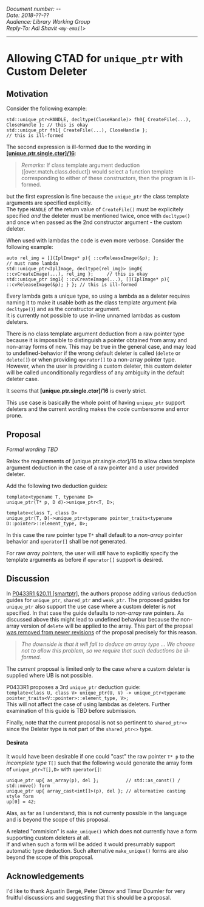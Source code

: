 *Document number: --   
Date: 2018-??-??    
Audience: Library Working Group   
Reply-To: Adi Shavit `<my-email>`*  

---

# Allowing CTAD for `unique_ptr` with Custom Deleter

## Motivation

Consider the following example:
```
std::unique_ptr<HANDLE, decltype(CloseHandle)> fh0{ CreateFile(...), CloseHandle }; // this is okay
std::unique_ptr fh1{ CreateFile(...), CloseHandle };                                // this is ill-formed
```

The second expression is ill-formed due to the wording in [**[unique.ptr.single.ctor]/16**](http://eel.is/c++draft/unique.ptr#single.ctor-16):  

> *Remarks:* If class template argument deduction ([over.match.class.deduct]) would select a function template corresponding to either of these constructors, then the program is ill-formed.

but the first expression is fine because the `unique_ptr` the class template arguments are specified explicitly.  
The type `HANDLE` of the return value of `CreateFile()` must be explicitely specified *and* the deleter must be mentioned twice, once with `decltype()` and once when passed as the 2nd constructor argument - the custom deleter.     

When used with lambdas the code is even more verbose. Consider the following example:  

```
auto rel_img = [](IplImage* p){ ::cvReleaseImage(&p); };                                // must name lambda
std::unique_ptr<IplImage, decltype(rel_img)> img0{ ::cvCreateImage(...), rel_img };     // this is okay  
std::unique_ptr img1{ ::cvCreateImage(...), [](IplImage* p){ ::cvReleaseImage(&p); } }; // this is ill-formed  
```
Every lambda gets a unique type, so using a lambda as a deleter requires naming it to make it usable both as the class template argument (via `decltype()`) and as the constructor argument.  
It is currently not possible to use in-line unnamed lambdas as custom deleters.  

There is no class template argument deduction from a raw pointer type because it is impossible to distinguish a pointer obtained from array and non-array forms of new. This may be true in the general case, and may lead to undefined-behavior if the wrong default deleter is called (`delete` or `delete[]`) or when providing `operator[]` to a non-array pointer type. However, when the user is providing a custom deleter, this custom deleter will be called unconditionally regardless of any ambiguity in the default deleter case.    

It seems that **[unique.ptr.single.ctor]/16** is overly strict.

This use case is basically the whole point of having `unique_ptr` support deleters and the current wording makes the code cumbersome and error prone.

## Proposal

*Formal wording TBD*

Relax the requirements of [unique.ptr.single.ctor]/16 to allow class template argument deduction in the case of a raw pointer and a user provided deleter.  

Add the following two deduction guides: 
```
template<typename T, typename D>
unique_ptr(T* p, D d)->unique_ptr<T, D>;

template<class T, class D> 
unique_ptr(T, D)->unique_ptr<typename pointer_traits<typename D::pointer>::element_type, D>;
```

In this case the raw pointer type `T*` shall default to a *non-array* pointer behavior and `operator[]` shall be *not* generated.

For raw _array pointers_, the user will *still* have to explicitly specify the template arguments as before if `operator[]` support is desired.


## Discussion

In [P0433R1 §20.11 [smartptr]](http://www.open-std.org/jtc1/sc22/wg21/docs/papers/2017/p0433r1.html), the authors propose adding various deduction guides for `unique_ptr`, `shared_ptr` and `weak_ptr`. The proposed guides for `unique_ptr` also support the use case where a custom deleter is *not* specified. In that case the guide defaults to *non-array* raw pointers. As discussed above this might lead to undefined behaviour because the non-array version of `delete` will be applied to the array. This part of the propsal [was removed from newer revisions](http://www.open-std.org/jtc1/sc22/wg21/docs/papers/2017/p0433r2.html) of the proposal precisely for this reason. 
> _The downside is that it will fail to deduce an array type ... We choose not to allow this problem, so we require that such deductions be ill-formed._  

The *current* proposal is limited only to the case where a custom deleter is supplied where UB is not possible. 

P0433R1 proposes a 3rd `unique_ptr` deduction guide:  
`template<class U, class V> unique_ptr(U, V) -> unique_ptr<typename pointer_traits<V::pointer>::element_type, V>;`  
This will not affect the case of using lambdas as deleters. Further examination of this guide is TBD before submission.

Finally, note that the current proposal is not so pertinent to `shared_ptr<>` since the Deleter type is _not_ part of the `shared_ptr<>` type. 


#### Desirata

It would have been desirable if one could "cast" the raw pointer `T* p` to the *incomplete type* `T[]` such that the following would generate the array form of `unique_ptr<T[],D>` with `operator[]`:

```
unique_ptr up{ as_array(p), del };          // std::as_const() / std::move() form 
unique_ptr up{ array_cast<int[]>(p), del }; // alternative casting style form
up[0] = 42;
```
Alas, as far as I understand, this is not currenty possible in the language and is beyond the scope of this proposal.

A related "ommision" is `make_unique()` which does not currently have a form supporting custom deleters at all.    
If and when such a form will be added it would presumably support automatic type deduction. Such alternative `make_unique()` forms are also beyond the scope of this proposal.   


## Acknowledgements

I'd like to thank Agustín Bergé, Peter Dimov and Timur Doumler for very fruitful discussions and suggesting that this should be a proposal.

